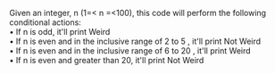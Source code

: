 Given an integer, n (1=< n =<100), this code will perform the following conditional actions: <br>
•	If n is odd, it'll print Weird <br>
•	If n is even and in the inclusive range of  2 to 5 , it'll print Not Weird <br>
•	If n is even and in the inclusive range of  6 to 20 , it'll print Weird <br>
•	If n is even and greater than 20, it'll print Not Weird <br>
